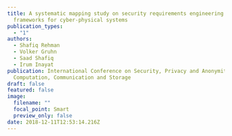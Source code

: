```yaml
---
title: A systematic mapping study on security requirements engineering
  frameworks for cyber-physical systems
publication_types:
  - "1"
authors:
  - Shafiq Rehman
  - Volker Gruhn
  - Saad Shafiq
  - Irum Inayat
publication: International Conference on Security, Privacy and Anonymity in
  Computation, Communication and Storage
draft: false
featured: false
image:
  filename: ""
  focal_point: Smart
  preview_only: false
date: 2018-12-11T12:53:14.216Z
---
```

